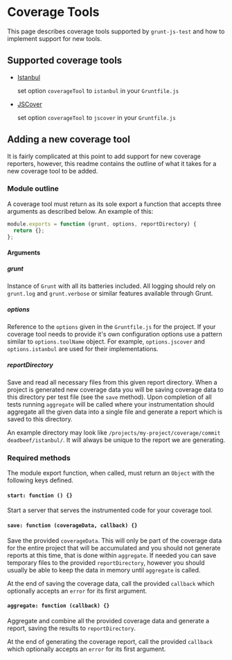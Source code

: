 # Coverage Tools

This page describes coverage tools supported by `grunt-js-test` and how to implement support for new tools.

## Supported coverage tools

* [Istanbul](https://gotwarlost.github.io/istanbul/)

  set option `coverageTool` to `istanbul` in your `Gruntfile.js`

* [JSCover](https://tntim96.github.io/JSCover/)

  set option `coverageTool` to `jscover` in your `Gruntfile.js`

## Adding a new coverage tool

It is fairly complicated at this point to add support for new coverage reporters, however, this readme contains the outline of what it takes for a new coverage tool to be added.

### Module outline

A coverage tool must return as its sole export a function that accepts three arguments as described below. An example of this:

```js
module.exports = function (grunt, options, reportDirectory) {
  return {};
};
```

#### Arguments

##### grunt

Instance of `Grunt` with all its batteries included. All logging should rely on `grunt.log` and `grunt.verbose` or similar features available through Grunt.

##### options

Reference to the `options` given in the `Gruntfile.js` for the project. If your coverage tool needs to provide it's own configuration options use a pattern similar to `options.toolName` object. For example, `options.jscover` and `options.istanbul` are used for their implementations.

##### reportDirectory

Save and read all necessary files from this given report directory. When a project is generated new coverage data you will be saving coverage data to this directory per test file (see the `save` method). Upon completion of all tests running `aggregate` will be called where your instrumentation should aggregate all the given data into a single file and generate a report which is saved to this directory.

An example directory may look like `/projects/my-project/coverage/commit deadbeef/istanbul/`. It will always be unique to the report we are generating.

### Required methods

The module export function, when called, must return an `Object` with the following keys defined.

#### `start: function () {}`

Start a server that serves the instrumented code for your coverage tool.

#### `save: function (coverageData, callback) {}`

Save the provided `coverageData`. This will only be part of the coverage data for the entire project that will be accumulated and you should not generate reports at this time, that is done within `aggregate`. If needed you can save temporary files to the provided `reportDirectory`, however you should usually be able to keep the data in memory until `aggregate` is called.

At the end of saving the coverage data, call the provided `callback` which optionally accepts an `error` for its first argument.

#### `aggregate: function (callback) {}`

Aggregate and combine all the provided coverage data and generate a report, saving the results to `reportDirectory`.

At the end of generating the coverage report, call the provided `callback` which optionally accepts an `error` for its first argument.